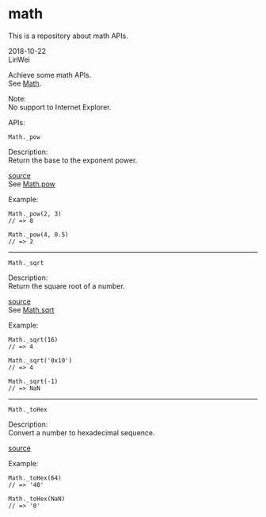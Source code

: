 # math
This is a repository about math APIs.
        
2018-10-22   
LinWei     
           
Achieve some math APIs.    
See [Math](https://developer.mozilla.org/en-US/docs/Web/JavaScript/Reference/Global_Objects/Math).   
             
Note:     
No support to Internet Explorer.     
      
APIs:   
```
Math._pow
```     
Description:     
Return the base to the exponent power.     
         
[source](https://github.com/asilinwei/math/blob/master/src/pow.js)      
See [Math.pow](https://developer.mozilla.org/en-US/docs/Web/JavaScript/Reference/Global_Objects/Math/pow)        
        
Example:     
```
Math._pow(2, 3)
// => 8

Math._pow(4, 0.5)
// => 2
```                 
--------------------------------------------------- 
```
Math._sqrt
```     
Description:    
Return the square root of a number.     

[source](https://github.com/asilinwei/math/blob/master/src/sqrt.js)   
See [Math.sqrt](https://developer.mozilla.org/en-US/docs/Web/JavaScript/Reference/Global_Objects/Math/sqrt)     
     
Example:   
```
Math._sqrt(16)
// => 4

Math._sqrt('0x10')
// => 4

Math._sqrt(-1)
// => NaN
```      
------------------------------------------
```
Math._toHex
```        
Description:     
Convert a number to hexadecimal sequence.      
          
[source](https://github.com/asilinwei/math/blob/master/src/toHex.js)        
        
Example:
```
Math._toHex(64)
// => '40'

Math._toHex(NaN)
// => '0'
```                          
